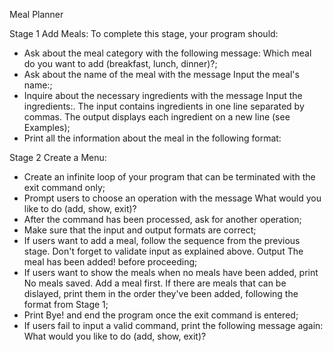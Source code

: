 Meal Planner

Stage 1 Add Meals:
To complete this stage, your program should:

- Ask about the meal category with the following message: Which meal do you want to add (breakfast, lunch, dinner)?;
- Ask about the name of the meal with the message Input the meal's name:;
- Inquire about the necessary ingredients with the message Input the ingredients:. The input contains ingredients in one line separated by commas. The output displays each ingredient on a new line (see Examples);
- Print all the information about the meal in the following format:

Stage 2 Create a Menu:
- Create an infinite loop of your program that can be terminated with the exit command only;
- Prompt users to choose an operation with the message What would you like to do (add, show, exit)?
- After the command has been processed, ask for another operation;
- Make sure that the input and output formats are correct;
- If users want to add a meal, follow the sequence from the previous stage. Don't forget to validate input as explained above. Output The meal has been added! before proceeding;
- If users want to show the meals when no meals have been added, print No meals saved. Add a meal first. If there are meals that can be dislayed, print them in the order they've been added, following the format from Stage 1;
- Print Bye! and end the program once the exit command is entered;
- If users fail to input a valid command, print the following message again: What would you like to do (add, show, exit)?